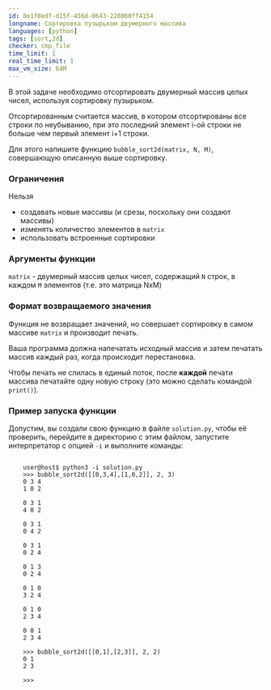 ```yaml
---
id: 8e1f8edf-d15f-456d-8643-228060ff4154
longname: Сортировка пузырьком двумерного массива
languages: [python]
tags: [sort,2d]
checker: cmp_file
time_limit: 1
real_time_limit: 1
max_vm_size: 64M
---
```



В этой задаче необходимо отсортировать двумерный массив целых чисел, используя сортировку пузырьком.

Отсортированным считается массив, в котором отсортированы все строки по неубыванию, при это последний элемент i-ой строки не больше чем первый элемент i+1 строки.

Для этого напишите функцию `bubble_sort2d(matrix, N, M)`, совершающую описанную выше сортировку.

### Ограничения

Нельзя

- создавать новые массивы (и срезы, поскольку они создают массивы)
- изменять количество элементов в `matrix`
- использовать встроенные сортировки

### Аргументы функции

`matrix` - двумерный массив целых чисел, содержащий `N` строк, в каждом `M` элементов (т.е. это матрица NxM)

### Формат возвращаемого значения

Функция не возвращает значений, но совершает сортировку в самом массиве `matrix` и производит печать.

Ваша программа должна напечатать исходный массив и затем печатать массив каждый раз, когда происходит перестановка.

Чтобы печать не слилась в единый поток, после **каждой** печати массива печатайте одну новую строку (это можно сделать командой `print()`).

### Пример запуска функции

Допустим, вы создали свою функцию в файле `solution.py`, чтобы её проверить, перейдите в директорию с этим файлом, запустите интерпретатор с опцией `-i` и выполните команды:

```

    user@host$ python3 -i solution.py
    >>> bubble_sort2d([[0,3,4],[1,0,2]], 2, 3)
    0 3 4
    1 0 2

    0 3 1
    4 0 2

    0 3 1
    0 4 2

    0 3 1
    0 2 4

    0 1 3
    0 2 4

    0 1 0
    3 2 4

    0 1 0
    2 3 4

    0 0 1
    2 3 4

    >>> bubble_sort2d([[0,1],[2,3]], 2, 2)
    0 1
    2 3

    >>>

```
